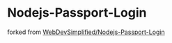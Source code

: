 # Nodejs-Passport-Login
forked from [WebDevSimplified/Nodejs-Passport-Login](https://github.com/WebDevSimplified/Nodejs-Passport-Login)
